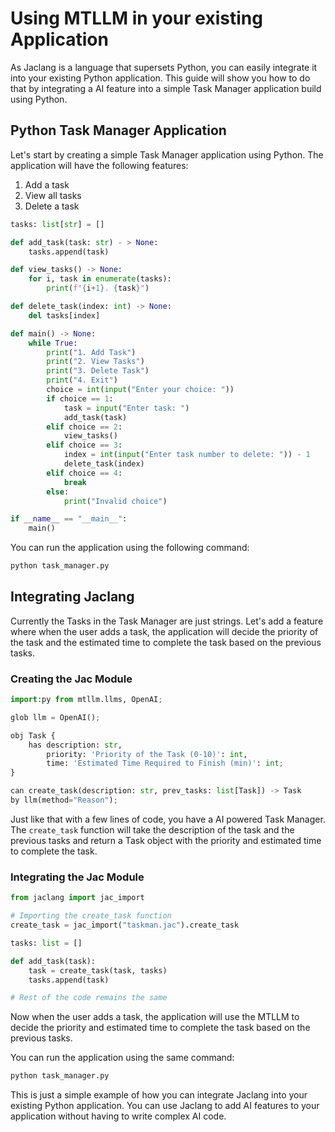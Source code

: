 # Using MTLLM in your existing Application

As Jaclang is a language that supersets Python, you can easily integrate it into your existing Python application. This guide will show you how to do that by integrating a AI feature into a simple Task Manager application build using Python.

## Python Task Manager Application

Let's start by creating a simple Task Manager application using Python. The application will have the following features:
1. Add a task
2. View all tasks
3. Delete a task

```python | task_manager.py
tasks: list[str] = []

def add_task(task: str) - > None:
    tasks.append(task)

def view_tasks() -> None:
    for i, task in enumerate(tasks):
        print(f"{i+1}. {task}")

def delete_task(index: int) -> None:
    del tasks[index]

def main() -> None:
    while True:
        print("1. Add Task")
        print("2. View Tasks")
        print("3. Delete Task")
        print("4. Exit")
        choice = int(input("Enter your choice: "))
        if choice == 1:
            task = input("Enter task: ")
            add_task(task)
        elif choice == 2:
            view_tasks()
        elif choice == 3:
            index = int(input("Enter task number to delete: ")) - 1
            delete_task(index)
        elif choice == 4:
            break
        else:
            print("Invalid choice")

if __name__ == "__main__":
    main()
```

You can run the application using the following command:

```bash
python task_manager.py
```

## Integrating Jaclang

Currently the Tasks in the Task Manager are just strings. Let's add a feature where when the user adds a task, the application will decide the priority of the task and the estimated time to complete the task based on the previous tasks.

### Creating the Jac Module

```python | taskman.jac
import:py from mtllm.llms, OpenAI;

glob llm = OpenAI();

obj Task {
    has description: str,
        priority: 'Priority of the Task (0-10)': int,
        time: 'Estimated Time Required to Finish (min)': int;
}

can create_task(description: str, prev_tasks: list[Task]) -> Task
by llm(method="Reason");
```

Just like that with a few lines of code, you have a AI powered Task Manager. The `create_task` function will take the description of the task and the previous tasks and return a Task object with the priority and estimated time to complete the task.

### Integrating the Jac Module

```python | task_manager.py
from jaclang import jac_import

# Importing the create_task function
create_task = jac_import("taskman.jac").create_task

tasks: list = []

def add_task(task):
    task = create_task(task, tasks)
    tasks.append(task)

# Rest of the code remains the same
```

Now when the user adds a task, the application will use the MTLLM to decide the priority and estimated time to complete the task based on the previous tasks.

You can run the application using the same command:

```bash
python task_manager.py
```

This is just a simple example of how you can integrate Jaclang into your existing Python application. You can use Jaclang to add AI features to your application without having to write complex AI code.